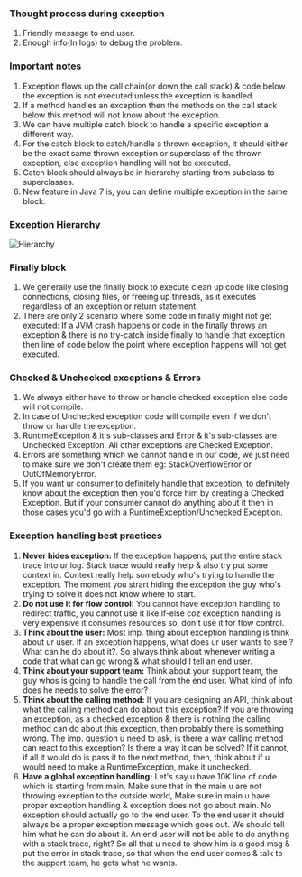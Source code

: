 ### Thought process during exception
1. Friendly message to end user.
2. Enough info(In logs) to debug the problem.

### Important notes
1. Exception flows up the call chain(or down the call stack) & code below the exception is not executed unless the exception is handled.
2. If a method handles an exception then the methods on the call stack below this method will not know about the exception.
3. We can have multiple catch block to handle a specific exception a different way.
4. For the catch block to catch/handle a thrown exception, it should either be the exact same thrown exception or superclass of the thrown exception, else exception handling will not be executed.
5. Catch block should always be in hierarchy starting from subclass to superclasses.
6. New feature in Java 7 is, you can define multiple exception in the same block.

### Exception Hierarchy
![Hierarchy](https://www.benchresources.net/wp-content/uploads/2017/02/exception-hierarchy-in-java.png)

### Finally block
1. We generally use the finally block to execute clean up code like closing connections, closing files, or freeing up threads, as it executes regardless of an exception or return statement.
2. There are only 2 scenario where some code in finally might not get executed: If a JVM crash happens or code in the finally throws an exception & there is no try-catch inside finally to handle that exception then line of code below the point where exception happens will not get executed.

### Checked & Unchecked exceptions & Errors
1. We always either have to throw or handle checked exception else code will not compile.
2. In case of Unchecked exception code will compile even if we don't throw or handle the exception.
3. RuntimeException & it's sub-classes and Error & it's sub-classes are Unchecked Exception. All other exceptions are Checked Exception.
4. Errors are something which we cannot handle in our code, we just need to make sure we don't create them eg: StackOverflowError or OutOfMemoryError.
5. If you want ur consumer to definitely handle that exception, to definitely know about the exception then you'd force him by creating a Checked Exception. But if your consumer cannot do anything about it then in those cases you'd go with a RuntimeException/Unchecked Exception.

### Exception handling best practices
1. **Never hides exception:** If the exception happens, put the entire stack trace into ur log. Stack trace would really help & also try put some context in. Context really help somebody who's trying to handle the exception. The moment you strart hiding the exception the guy who's trying to solve it does not know where to start.
2. **Do not use it for flow control:** You cannot have exception handling to redirect traffic, you cannot use it like if-else coz exception handling is very expensive it consumes resources so, don't use it for flow control.
3. **Think about the user:** Most imp. thing about exception handling is think about ur user. If an exception happens, what does ur user wants to see ? What can he do about it?. So always think about whenever writing a code that what can go wrong & what should I tell an end user.
4. **Think about your support team:** Think about your support team, the guy whos is going to handle the call from the end user. What kind of info does he needs to solve the error?
5. **Think about the calling method:** If you are designing an API, think about what the calling method can do about this exception? If you are throwing an exception, as a checked exception & there is nothing the calling method can do about this exception, then probably there is something wrong. The imp. question u need to ask, is there a way calling method can react to this exception? Is there a way it can be solved? If it cannot, if all it would do is pass it to the next method, then, think about if u would need to make a RuntimeException, make it unchecked.
6. **Have a global exception handling:** Let's say u have 10K line of code which is starting from main. Make sure that in the main u are not throwing exception to the outside world, Make sure in main u have proper exception handling & exception does not go about main. No exception should actually go to the end user. To the end user it should always be a proper exception message which goes out. We should tell him what he can do about it. An end user will not be able to do anything with a stack trace, right? So all that u need to show him is a good msg & put the error in stack trace, so that when the end user comes & talk to the support team, he gets what he wants.
